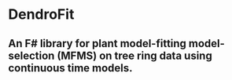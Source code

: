 # DendroFit
## An F# library for plant model-fitting model-selection (MFMS) on tree ring data using continuous time models.

